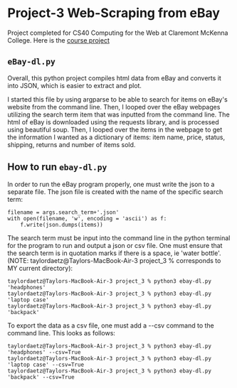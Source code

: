 # Project-3 Web-Scraping from eBay

Project completed for CS40 Computing for the Web at Claremont McKenna College. Here is the [course project](https://github.com/mikeizbicki/cmc-csci040/tree/2022fall/project_03)
## `eBay-dl.py`
Overall, this python project compiles html data from eBay and converts it into JSON, which is easier to extract and plot. 

I started this file by using argparse to be able to search for items on eBay's website from the command line. Then, I looped over the eBay webpages utilizing the search term item that was inputted from the command line. The html of eBay is downloaded using the requests library, and is processed using beautiful soup. Then, I looped over the items in the webpage to get the information I wanted as a dictionary of items: item name, price, status, shipping, returns and number of items sold.


## How to run `ebay-dl.py`
In order to run the eBay program properly, one must write the json to a separate file. The json file is created with the name of the specific search term: 

```
filename = args.search_term+'.json'
with open(filename, 'w', encoding = 'ascii') as f:
    f.write(json.dumps(items))
```

The search term must be input into the command line in the python terminal for the program to run and output a json or csv file. One must ensure that the search term is in quotation marks if there is a space, ie 'water bottle'. 
(NOTE: taylordaetz@Taylors-MacBook-Air-3 project_3 % corresponds to MY current directory): 

```
taylordaetz@Taylors-MacBook-Air-3 project_3 % python3 ebay-dl.py 'headphones'
taylordaetz@Taylors-MacBook-Air-3 project_3 % python3 ebay-dl.py 'laptop case'
taylordaetz@Taylors-MacBook-Air-3 project_3 % python3 ebay-dl.py 'backpack'
```

To export the data as a csv file, one must add a --csv command to the command line. This looks as follows: 

```
taylordaetz@Taylors-MacBook-Air-3 project_3 % python3 ebay-dl.py 'headphones' --csv=True
taylordaetz@Taylors-MacBook-Air-3 project_3 % python3 ebay-dl.py 'laptop case' --csv=True
taylordaetz@Taylors-MacBook-Air-3 project_3 % python3 ebay-dl.py 'backpack' --csv=True 
```
